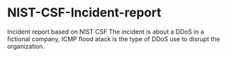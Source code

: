 # NIST-CSF-Incident-report
Incident report based on NIST CSF
The incident is about a DDoS in a fictional company, ICMP flood atack is the type of DDoS use to disrupt the organization.
